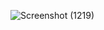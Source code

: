 ![Screenshot (1219)](https://github.com/Arpita-Singh-bais/food-menu/assets/169032591/d681a19f-3cd5-4b5a-af0d-f7e7e1330e55)
